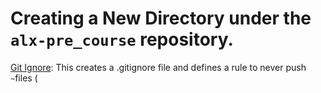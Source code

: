 # Creating a New Directory under the `alx-pre_course` repository.
[Git Ignore](.gitignore): This creates a .gitignore file and defines a rule to never push `~`files (
